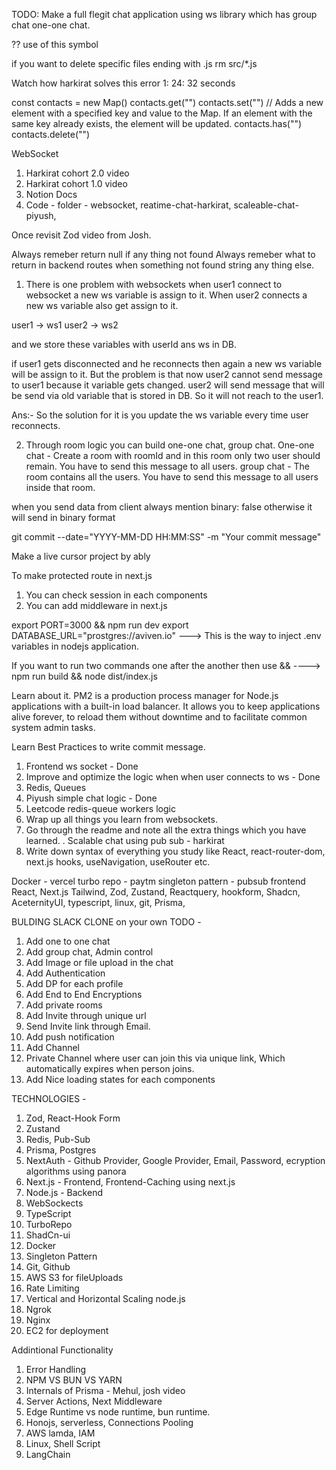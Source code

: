 TODO: Make a full flegit chat application using ws library which has group chat one-one chat.


?? use of this symbol

if you want to delete specific files ending with .js
rm src/*.js

Watch how harkirat solves this error 
1: 24: 32 seconds

const contacts = new Map()
contacts.get("")
contacts.set("") // Adds a new element with a specified key and value to the Map. If an element with the same key already exists, the element will be updated.
contacts.has("")
contacts.delete("")


WebSocket 
1. Harkirat cohort 2.0 video
2. Harkirat cohort 1.0 video
3. Notion Docs
4. Code - folder - websocket, reatime-chat-harkirat, scaleable-chat-piyush, 


Once revisit Zod video from Josh.


Always remeber return null if any thing not found
Always remeber what to return in backend routes when something not found  string any thing else.


1. There is one problem with websockets when user1 connect to websocket a new ws variable is assign to it. When user2 connects a new ws variable also get assign to it.

user1 -> ws1
user2 -> ws2

and we store these variables with userId ans ws in DB.

if user1 gets disconnected and he reconnects then again a new ws variable will be assign to it. But the problem is that now user2 cannot send message to user1 because it variable gets changed. user2 will send message that will be send via old variable that is stored in DB. So it will not reach to the user1.

Ans:- So the solution for it is you update the ws variable every time user reconnects.



2. Through room logic you can build one-one chat, group chat. 
One-one chat - Create a room with roomId and in this room only two user should remain. You have to send this message to all users.
group chat - The room contains all the users. You have to send this message to all users inside that room.


when you send data from client always mention binary: false otherwise it will send in binary format

git commit --date="YYYY-MM-DD HH:MM:SS" -m "Your commit message"

Make a live cursor project by ably

To make protected route in next.js
1. You can check session in each components
2. You can add middleware in next.js


export PORT=3000 && npm run dev
export DATABASE_URL="prostgres://aviven.io" ---> This is the way to inject .env variables in nodejs application.

If you want to run two commands one after the another then use && ----> npm run build && node dist/index.js

Learn about it.
PM2 is a production process manager for Node.js applications with a built-in load balancer. It allows you to keep applications alive forever, to reload them without downtime and to facilitate common system admin tasks.

Learn Best Practices to write commit message.


1. Frontend ws socket - Done
2. Improve and optimize the logic when when user connects to ws - Done
3. Redis, Queues
4. Piyush simple chat logic - Done
5. Leetcode redis-queue workers logic
6. Wrap up all things you learn from websockets.
7. Go through the readme and note all the extra things which you have learned.
. Scalable chat using pub sub - harkirat
8. Write down syntax of everything you study like React, react-router-dom, next.js hooks, useNavigation, useRouter etc.


Docker - vercel
turbo repo - paytm
singleton pattern - pubsub
frontend 
  React, Next.js Tailwind, Zod, Zustand, Reactquery, hookform, Shadcn, AceternityUI, typescript, linux, git, Prisma, 




BULDING SLACK CLONE on your own
TODO -
1. Add one to one chat
2. Add group chat, Admin control
3. Add Image or file upload in the chat
4. Add Authentication
5. Add DP for each profile
6. Add End to End Encryptions
7. Add private rooms
8. Add Invite through unique url
9. Send Invite link through Email.
10. Add push notification
11. Add Channel
12. Private Channel where user can join this via unique link, Which automatically expires when person joins.
13. Add Nice loading states for each components

TECHNOLOGIES -
1. Zod, React-Hook Form
2. Zustand
3. Redis, Pub-Sub
4. Prisma, Postgres
5. NextAuth - Github Provider, Google Provider, Email, Password, ecryption algorithms using panora
6. Next.js - Frontend, Frontend-Caching using next.js
7. Node.js - Backend
8. WebSockects
9. TypeScript
10. TurboRepo
11. ShadCn-ui
12. Docker
13. Singleton Pattern
14. Git, Github
15. AWS S3 for fileUploads
16. Rate Limiting
17. Vertical and Horizontal Scaling node.js
18. Ngrok
19. Nginx
20. EC2 for deployment

Addintional Functionality
1. Error Handling
2. NPM VS BUN VS YARN
3. Internals of Prisma - Mehul, josh video
4. Server Actions, Next Middleware
5. Edge Runtime vs node runtime, bun runtime.
6. Honojs, serverless, Connections Pooling
7. AWS lamda, IAM
8. Linux, Shell Script
9. LangChain